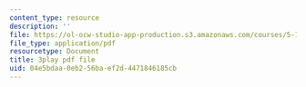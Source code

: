 ```yaml
---
content_type: resource
description: ''
file: https://ol-ocw-studio-app-production.s3.amazonaws.com/courses/5-111sc-principles-of-chemical-science-fall-2014/04e5bdaa0eb256baef2d4471846185cb_YEUyMX7kouw.pdf
file_type: application/pdf
resourcetype: Document
title: 3play pdf file
uid: 04e5bdaa-0eb2-56ba-ef2d-4471846185cb
---
```

